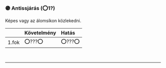 ### 🟣 Antissjárás (⭕1?)

Képes vagy az álomsíkon közlekedni.

| |  Követelmény | Hatás  |
| :----------- | :----------- | :----------- |
| 1.fok | ⭕???⭕ | ⭕???⭕ |

<br />

---

